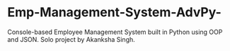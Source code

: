 # Emp-Management-System-AdvPy-
Console-based Employee Management System built in Python using OOP and JSON. Solo project by Akanksha Singh.
